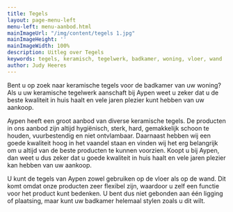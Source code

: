 ```yaml
---
title: Tegels
layout: page-menu-left
menu-left: menu-aanbod.html
mainImageUrl: "/img/content/tegels 1.jpg"
mainImageHeight: ''
mainImageWidth: 100%
description: Uitleg over Tegels
keywords: tegels, keramisch, tegelwerk, badkamer, woning, vloer, wand
author: Judy Heeres
---
```

Bent u op zoek naar keramische tegels voor de badkamer van uw woning? Als u uw keramische tegelwerk
aanschaft bij Aypen weet u zeker dat u de beste kwaliteit in huis haalt en vele jaren plezier kunt
hebben van uw aankoop.

Aypen heeft een groot aanbod van diverse keramische tegels. De producten in ons aanbod zijn altijd
hygiënisch, sterk, hard, gemakkelijk schoon te houden, vuurbestendig en niet ontvlambaar.
Daarnaast hebben wij een goede kwaliteit hoog in het vaandel staan en vinden wij het erg belangrijk
om u altijd van de beste producten te kunnen voorzien. Koopt u bij Aypen, dan weet u dus zeker dat
u goede kwaliteit in huis haalt en vele jaren plezier kan hebben van uw aankoop.

U kunt de tegels van Aypen zowel gebruiken op de vloer als op de wand. Dit komt omdat onze producten
zeer flexibel zijn, waardoor u zelf een functie voor het product kunt bedenken. U bent dus niet
gebonden aan één ligging of plaatsing, maar kunt uw badkamer helemaal stylen zoals u dit wilt.